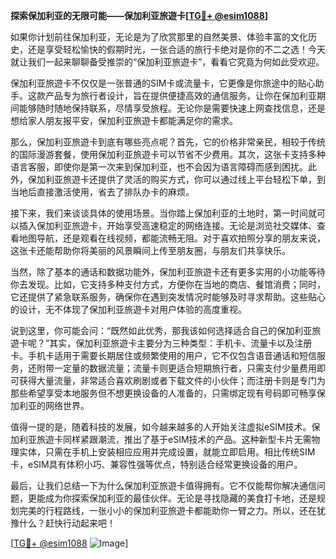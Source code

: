 **探索保加利亚的无限可能——保加利亚旅遊卡[[TG💪+ @esim1088](https://t.me/s/esim1088)]**

如果你计划前往保加利亚，无论是为了欣赏那里的自然美景、体验丰富的文化历史，还是享受轻松愉快的假期时光，一张合适的旅行卡绝对是你的不二之选！今天就让我们一起来聊聊备受推崇的“保加利亚旅遊卡”，看看它究竟为何如此受欢迎。

保加利亚旅遊卡不仅仅是一张普通的SIM卡或流量卡，它更像是你旅途中的贴心助手。这款产品专为旅行者设计，旨在提供便捷高效的通信服务，让你在保加利亚期间能够随时随地保持联系，尽情享受旅程。无论你是需要快速上网查找信息，还是想给家人朋友报平安，保加利亚旅遊卡都能满足你的需求。

那么，保加利亚旅遊卡到底有哪些亮点呢？首先，它的价格非常亲民，相较于传统的国际漫游套餐，使用保加利亚旅遊卡可以节省不少费用。其次，这张卡支持多种语言客服，即使你是第一次来到保加利亚，也不会因为语言障碍而感到困扰。此外，保加利亚旅遊卡还提供了灵活的购买方式，你可以通过线上平台轻松下单，到当地后直接激活使用，省去了排队办卡的麻烦。

接下来，我们来谈谈具体的使用场景。当你踏上保加利亚的土地时，第一时间就可以插入保加利亚旅遊卡，开始享受高速稳定的网络连接。无论是浏览社交媒体、查看地图导航，还是观看在线视频，都能流畅无阻。对于喜欢拍照分享的朋友来说，这张卡还能帮助你将美丽的风景瞬间上传至朋友圈，与朋友们共享快乐。

当然，除了基本的通话和数据功能外，保加利亚旅遊卡还有更多实用的小功能等待你去发现。比如，它支持多种支付方式，方便你在当地的商店、餐馆消费；同时，它还提供了紧急联系服务，确保你在遇到突发情况时能够及时寻求帮助。这些贴心的设计，无不体现了保加利亚旅遊卡对用户体验的高度重视。

说到这里，你可能会问：“既然如此优秀，那我该如何选择适合自己的保加利亚旅遊卡呢？”其实，保加利亚旅遊卡主要分为三种类型：手机卡、流量卡以及注册卡。手机卡适用于需要长期居住或频繁使用的用户，它不仅包含语音通话和短信服务，还附带一定量的数据流量；流量卡则更适合短期旅行者，只需支付少量费用即可获得大量流量，非常适合喜欢刷剧或者下载文件的小伙伴；而注册卡则是专门为那些希望享受本地服务但不想更换设备的人准备的，只需绑定现有号码即可畅享保加利亚的网络世界。

值得一提的是，随着科技的发展，如今越来越多的人开始关注虚拟eSIM技术。保加利亚旅遊卡同样紧跟潮流，推出了基于eSIM技术的产品。这种新型卡片无需物理实体，只需在手机上安装相应应用并完成设置，就能立即启用。相比传统SIM卡，eSIM具有体积小巧、兼容性强等优点，特别适合经常更换设备的用户。

最后，让我们总结一下为什么保加利亚旅遊卡值得拥有。它不仅能帮你解决通信问题，更能成为你探索保加利亚的最佳伙伴。无论是寻找隐藏的美食打卡地，还是规划完美的行程路线，一张小小的保加利亚旅遊卡都能助你一臂之力。所以，还在犹豫什么？赶快行动起来吧！

[[TG💪+ @esim1088](https://t.me/s/esim1088) ![Image](https://i.postimg.cc/4NQfJmqS/Snipaste-2025-05-13-00-14-12.png)]